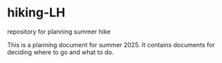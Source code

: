 # hiking-LH
 repository for planning summer hike

This is a planning document for summer 2025.
It contains documents for deciding where to go and what to do.